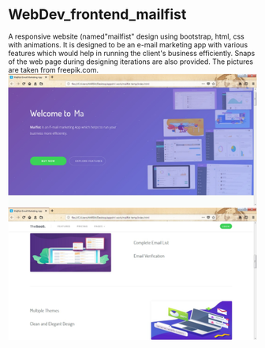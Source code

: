 # WebDev_frontend_mailfist
A responsive website (named"mailfist" design using bootstrap, html, css with animations. It is designed to be an e-mail marketing app with various features which would help in running the client's business efficiently. Snaps of the web page during designing iterations are also provided. The pictures are taken from freepik.com.
 ![test image 1](https://github.com/purvi02/WebDev_frontend_mailfist/blob/master/snap1.jpeg)
 ![test image 2](https://github.com/purvi02/WebDev_frontend_mailfist/blob/master/snap2.jpeg)
